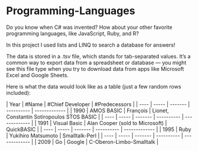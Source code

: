 # Programming-Languages

Do you know when C# was invented? How about your other favorite programming languages, like JavaScript, Ruby, and R?

In this project I used lists and LINQ to search a database for answers!

The data is stored in a .tsv file, which stands for tab-separated values. It’s a common way to export data from a spreadsheet or database — 
you might see this file type when you try to download data from apps like Microsoft Excel and Google Sheets.

Here is what the data would look like as a table (just a few random rows included):

| Year | #Name |	#Chief Developer |	#Predecessors |
| ---- | ----- | ------- | ---------- | ------------- |
| 1990 |	AMOS BASIC |	François | Lionet, Constantin Sotiropoulos	STOS BASIC |
| ---- | ----- | ------- | ---------- | ------------- |
| 1991 |	Visual Basic |	Alan Cooper (sold to Microsoft) |	QuickBASIC |
| ---- | ----- | ------- | ---------- | ------------- |
| 1995 |	Ruby |	Yukihiro Matsumoto |	Smalltalk-Perl |
| ---- | ----- | ------- | ---------- | ------------- |
| 2009 |	Go   | Google  |	C-Oberon-Limbo-Smalltalk |

